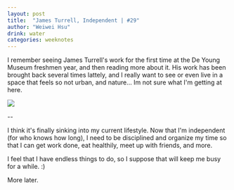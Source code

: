```yaml
---
layout: post
title:  "James Turrell, Independent | #29"
author: "Weiwei Hsu"
drink: water
categories: weeknotes
---
```


I remember seeing James Turrell's work for the first time at the De Young Museum freshmen year, and then reading more about it. His work has been brought back several times lattely, and I really want to see or even live in a space that feels so not urban, and nature... Im not sure what I'm getting at here.

![]({{site.baseurl}}/assets/images/jamesturrell.jpg)

--

I think it's finally sinking into my current lifestyle. Now that I'm independent (for who knows how long), I need to be disciplined and organize my time so that I can get work done, eat healthily, meet up with friends, and more.

I feel that I have endless things to do, so I suppose that will keep me busy for a while. :)

More later.
